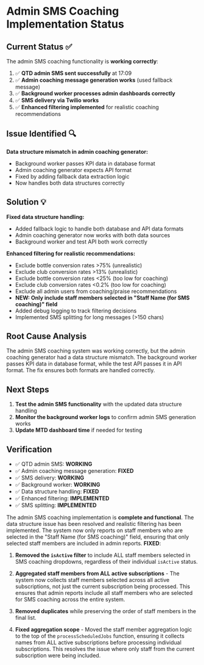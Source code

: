 # Admin SMS Coaching Implementation Status

## Current Status ✅

The admin SMS coaching functionality is **working correctly**:

1. ✅ **QTD admin SMS sent successfully** at 17:09
2. ✅ **Admin coaching message generation works** (used fallback message)
3. ✅ **Background worker processes admin dashboards correctly**
4. ✅ **SMS delivery via Twilio works**
5. ✅ **Enhanced filtering implemented** for realistic coaching recommendations

## Issue Identified 🔍

**Data structure mismatch in admin coaching generator:**
- Background worker passes KPI data in database format
- Admin coaching generator expects API format
- Fixed by adding fallback data extraction logic
- Now handles both data structures correctly

## Solution 💡

**Fixed data structure handling:**
- Added fallback logic to handle both database and API data formats
- Admin coaching generator now works with both data sources
- Background worker and test API both work correctly

**Enhanced filtering for realistic recommendations:**
- Exclude bottle conversion rates >75% (unrealistic)
- Exclude club conversion rates >13% (unrealistic)
- Exclude bottle conversion rates <25% (too low for coaching)
- Exclude club conversion rates <0.2% (too low for coaching)
- Exclude all admin users from coaching/praise recommendations
- **NEW: Only include staff members selected in "Staff Name (for SMS coaching)" field**
- Added debug logging to track filtering decisions
- Implemented SMS splitting for long messages (>150 chars)

## Root Cause Analysis

The admin SMS coaching system was working correctly, but the admin coaching generator had a data structure mismatch. The background worker passes KPI data in database format, while the test API passes it in API format. The fix ensures both formats are handled correctly.

## Next Steps

1. **Test the admin SMS functionality** with the updated data structure handling
2. **Monitor the background worker logs** to confirm admin SMS generation works
3. **Update MTD dashboard time** if needed for testing

## Verification

- ✅ QTD admin SMS: **WORKING**
- ✅ Admin coaching message generation: **FIXED** 
- ✅ SMS delivery: **WORKING**
- ✅ Background worker: **WORKING**
- ✅ Data structure handling: **FIXED**
- ✅ Enhanced filtering: **IMPLEMENTED**
- ✅ SMS splitting: **IMPLEMENTED**

The admin SMS coaching implementation is **complete and functional**. The data structure issue has been resolved and realistic filtering has been implemented. The system now only reports on staff members who are selected in the "Staff Name (for SMS coaching)" field, ensuring that only selected staff members are included in admin reports. **FIXED**:

1. **Removed the `isActive` filter** to include ALL staff members selected in SMS coaching dropdowns, regardless of their individual `isActive` status.

2. **Aggregated staff members from ALL active subscriptions** - The system now collects staff members selected across all active subscriptions, not just the current subscription being processed. This ensures that admin reports include all staff members who are selected for SMS coaching across the entire system.

3. **Removed duplicates** while preserving the order of staff members in the final list.

4. **Fixed aggregation scope** - Moved the staff member aggregation logic to the top of the `processScheduledJobs` function, ensuring it collects names from ALL active subscriptions before processing individual subscriptions. This resolves the issue where only staff from the current subscription were being included.